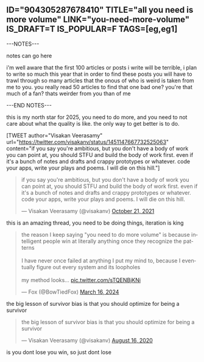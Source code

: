 ID="904305287678410"
TITLE="all you need is more volume"
LINK="you-need-more-volume"
IS_DRAFT=T
IS_POPULAR=F
TAGS=[eg,eg1]
----------

---NOTES---

notes can go here

i'm well aware that the first 100 articles or posts i write will be terrible, i plan to write so much this year that in order to find these posts you will have to trawl through so many articles that the onous of who is weird is taken from me to you. you really read 50 articles to find that one bad one? you're that much of a fan? thats weirder from you than of me


---END NOTES---

this is my north star for 2025, you need to do more, and you need to not care about what the quality is like. the only way to get better is to do.

[TWEET author="Visakan Veerasamy" url="https://twitter.com/visakanv/status/1451147667732525063" content="if you say you're ambitious, but you don't have a body of work you can point at, you should STFU and build the body of work first. even if it's a bunch of notes and drafts and crappy prototypes or whatever. code your apps, write your plays and poems. I will die on this hill."]

<div class="center">
<blockquote class="twitter-tweet" data-theme="dark"><p lang="en" dir="ltr">if you say you&#39;re ambitious, but you don&#39;t have a body of work you can point at, you should STFU and build the body of work first. even if it&#39;s a bunch of notes and drafts and crappy prototypes or whatever. code your apps, write your plays and poems. I will die on this hill.</p>&mdash; Visakan Veerasamy (@visakanv) <a href="https://twitter.com/visakanv/status/1451147667732525063?ref_src=twsrc%5Etfw">October 21, 2021</a></blockquote>
<script async src="https://platform.twitter.com/widgets.js" charset="utf-8"></script>
</div>

this is an amazing thread, you need to be doing things, iteration is king

<blockquote class="twitter-tweet" data-theme="dark"><p lang="en" dir="ltr">the reason I keep saying &quot;you need to do more volume&quot; is because intelligent people win at literally anything once they recognize the patterns<br><br>I have never once failed at anything I put my mind to, because I eventually figure out every system and its loopholes<br><br>my method looks… <a href="https://t.co/sTQENBjKNi">pic.twitter.com/sTQENBjKNi</a></p>&mdash; Fox (@BowTiedFox) <a href="https://twitter.com/BowTiedFox/status/1769059244337181155?ref_src=twsrc%5Etfw">March 16, 2024</a></blockquote>
<script async src="https://platform.twitter.com/widgets.js" charset="utf-8"></script>

the big lesson of survivor bias is that you should optimize for being a survivor

<blockquote class="twitter-tweet" data-theme="dark"><p lang="en" dir="ltr">the big lesson of survivor bias is that you should optimize for being a survivor</p>&mdash; Visakan Veerasamy (@visakanv) <a href="https://twitter.com/visakanv/status/1294903763761676289?ref_src=twsrc%5Etfw">August 16, 2020</a></blockquote>
<script async src="https://platform.twitter.com/widgets.js" charset="utf-8"></script>

is you dont lose you win, so just dont lose

